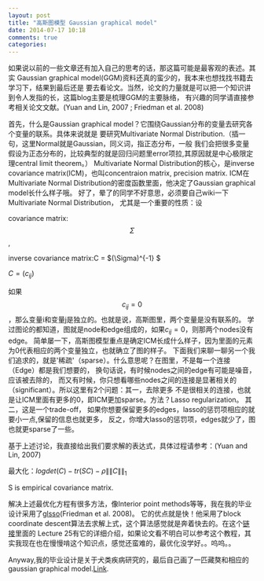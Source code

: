 ```yaml
---
layout: post
title: "高斯图模型 Gaussian graphical model"
date: 2014-07-17 10:18
comments: true
categories: 
---
```

如果说以前的一些文章还有加入自己的思考的话，那这篇可能是最客观的表述。其实
Gaussian graphical model(GGM)资料还真的蛮少的，我本来也想找找书籍去学习下，结果到最后还是
要去看论文。当然，论文的力量就是可以把一个知识讲到令人发指的长，这篇blog主要是梳理GGM的主要脉络，
有兴趣的同学请直接参考相关论文文献。(Yuan and Lin, 2007 ; Friedman et al. 2008)

首先，什么是Gaussian graphical model？它围绕Gaussian分布的变量去研究各个变量的联系。具体来说就是
要研究Multivariate Normal Distribution.（插一句，这里Normal就是Gaussian，同义词，指正态分布，一般
我们会把很多变量假设为正态分布的，比较典型的就是回归问题里error项拉,其原因就是中心极限定理central limit theorem。）
Multivariate Normal Distribution的核心，是inverse covariance matrix(ICM)，也叫concentraion matrix, precision matrix.
ICM在Multivariate Normal Distribution的密度函数里面，他决定了Gaussian graphical model长什么样子哦。
好了，晕了的同学不好意思，必须要自己wiki一下Multivariate Normal Distribution，
尤其是一个重要的性质：设

covariance matrix: $$\Sigma$$ ,

inverse covariance matrix:C = $(\Sigma)^{-1} $

$C=(c_{ij})$

如果$$c_{ij}=0$$，那么变量i和变量j是独立的。也就是说，高斯图里，两个变量是没有联系的。
学过图论的都知道，图就是node和edge组成的，如果$c_{ij}=0$，则那两个nodes没有edge。
简单屡一下，高斯图模型重点是确定ICM长成什么样子，因为里面的元素为0代表相应的两个变量独立，也就确立了图的样子。
下面我们来聊一聊另一个我们追求的，就是'稀疏'（sparse）。什么意思呢？在图里，不是每一个连接（Edge）都是我们想要的，
换句话说，有时候nodes之间的edge有可能是噪音，应该被去除的，
而又有时候，你只想看哪些nodes之间的连接是显著相关的（significant）。所以这里有2个问题：其一，去除更多
不是很相关的连接，也就是让ICM里面有更多的0，即ICM更加sparse。方法？Lasso regularization。
其二，这是一个trade-off，
如果你想要保留更多的edges，lasso的惩罚项相应的就要小一点,保留的信息也就更多，
反之，你增大lasso的惩罚项，edges就少了，图也就更sparse了一些。

基于上述讨论，我直接给出我们要求解的表达式，具体过程请参考：(Yuan and Lin, 2007)

最大化：$log det (C) − tr(SC) − ρ\|\|C\|\|_{1}$

S is empirical covariance matrix.

解决上述最优化方程有很多方法，像Interior point methods等等，我在我的毕业设计采用了[glsso](http://statweb.stanford.edu/~tibs/glasso/)(Friedman et al. 2008)。
它的优点就是快！他采用了block coordinate descent算法去求解上式，这个算法感觉就是奔着快去的。在这个[链接](https://www.cs.cmu.edu/~ggordon/10725-F12/schedule.html)里面的
Lecture 25有它的详细介绍，如果论文看不明白可以参考这个教程，其实我现在也在慢慢啃这个知识点，感觉还蛮难的，最优化没学好。。呜呜。。

Anyway,我的毕业设计是关于犬类疾病研究的，最后自己画了一匹藏獒和相应的gaussian graphical model.[Link](http://smileclinic.alwaysdata.net/jackmsc/ggm_dog_network/).




